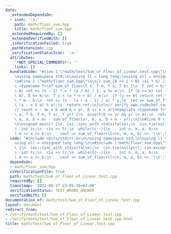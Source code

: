 ```yaml
---
data:
  _extendedDependsOn:
  - icon: ':x:'
    path: math/floor_sum.hpp
    title: math/floor_sum.hpp
  _extendedRequiredBy: []
  _extendedVerifiedWith: []
  _isVerificationFailed: true
  _pathExtension: cpp
  _verificationStatusIcon: ':x:'
  attributes:
    '*NOT_SPECIAL_COMMENTS*': ''
    links: []
  bundledCode: "#line 1 \"math/test/Sum_of_Floor_of_Linear.test.cpp\"\n#include <bits/stdc++.h>\n\
    \nusing namespace std;\n\nusing ll = long long;\nusing ull = unsigned long long;\n\
    \n#line 2 \"math/floor_sum.hpp\"\n\n// sum_{0 <= i < N} (ai + b) // m\ntemplate\
    \ <typename T>\nT sum_of_floor(T n, T m, T a, T b) {\n  T ret = 0;\n  if (a >=\
    \ m) ret += (n - 1) * n * (a / m) / 2, a %= m;\n  if (b >= m) ret += n * (b /\
    \ m), b %= m;\n  T y = (a * n + b) / m;\n  if (y == 0) return ret;\n  T x = y\
    \ * m - b;\n  ret += (n - (x + a - 1) / a) * y;\n  ret += sum_of_floor(y, a, m,\
    \ (a - x % a) % a);\n  return ret;\n}\n\n// verify www.codechef.com/viewsolution/36222026\n\
    // count x : ax + b mod m < yr, 0 <= x < xr\ntemplate <typename T>\nT mod_affine_range_counting(T\
    \ a, T b, T m, T xr, T yr) {\n  assert(0 <= yr && yr <= m);\n  return sum_of_floor(xr,\
    \ m, a, b + m) - sum_of_floor(xr, m, a, b + m - yr);\n}\n#line 9 \"math/test/Sum_of_Floor_of_Linear.test.cpp\"\
    \n\nsigned main() {\n  ios::sync_with_stdio(false);\n  cin.tie(nullptr), cin.exceptions(cin.failbit);\n\
    \  int tc;\n  cin >> tc;\n  while(tc--){\n    int n, m, a, b;\n    cin >> n >>\
    \ m >> a >> b;\n    cout << sum_of_floor<ll>(n, m, a, b) << '\\n';\n  }\n}\n"
  code: "#include <bits/stdc++.h>\n\nusing namespace std;\n\nusing ll = long long;\n\
    using ull = unsigned long long;\n\n#include \"math/floor_sum.hpp\"\n\nsigned main()\
    \ {\n  ios::sync_with_stdio(false);\n  cin.tie(nullptr), cin.exceptions(cin.failbit);\n\
    \  int tc;\n  cin >> tc;\n  while(tc--){\n    int n, m, a, b;\n    cin >> n >>\
    \ m >> a >> b;\n    cout << sum_of_floor<ll>(n, m, a, b) << '\\n';\n  }\n}"
  dependsOn:
  - math/floor_sum.hpp
  isVerificationFile: true
  path: math/test/Sum_of_Floor_of_Linear.test.cpp
  requiredBy: []
  timestamp: '2022-09-27 23:05:16+07:00'
  verificationStatus: TEST_WRONG_ANSWER
  verifiedWith: []
documentation_of: math/test/Sum_of_Floor_of_Linear.test.cpp
layout: document
redirect_from:
- /verify/math/test/Sum_of_Floor_of_Linear.test.cpp
- /verify/math/test/Sum_of_Floor_of_Linear.test.cpp.html
title: math/test/Sum_of_Floor_of_Linear.test.cpp
---
```

